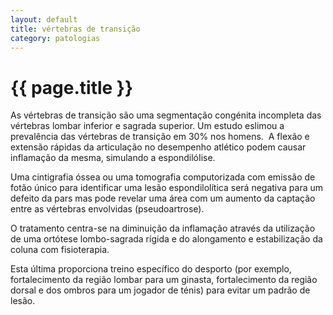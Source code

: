 ```yaml
---
layout: default
title: vértebras de transição
category: patologias
---
```


# {{ page.title }}

As vértebras de transição são uma segmentação congénita incompleta das vértebras lombar inferior e sagrada superior. Um estudo eslimou a prevalência das vértebras de transição em 30% nos homens.  A flexão e extensão rápidas da articulação no desempenho atlético podem causar inflamação da mesma, simulando a espondilóIise.

Uma cintigrafia óssea ou uma tomografia computorizada com emissão de fotão único para identificar uma lesão espondilolítica será negativa para um defeito da pars mas pode revelar uma área com um aumento da captação entre as vértebras envolvidas (pseudoartrose).

O tratamento centra-se na diminuição da inflamação através da utilização de uma ortótese lombo-sagrada rígida e do alongamento e estabilização da coluna com fisioterapia.

Esta última proporciona treino específico do desporto (por exemplo, fortalecimento da região lombar para um ginasta, fortalecimento da região dorsal e dos ombros para um jogador de ténis) para evitar um padrão de lesão.
